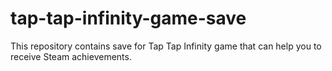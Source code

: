 # tap-tap-infinity-game-save
This repository contains save for Tap Tap Infinity game that can help you to receive Steam achievements.
